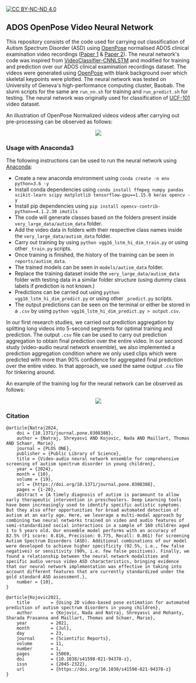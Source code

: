 [![CC BY-NC-ND 4.0][cc-by-nc-nd-shield]][cc-by-nc-nd]

[cc-by-nc-nd]: http://creativecommons.org/licenses/by-nc-nd/4.0/
[cc-by-nc-nd-image]: https://licensebuttons.net/l/by-nc-nd/4.0/88x31.png
[cc-by-nc-nd-shield]: https://img.shields.io/badge/License-CC%20BY--NC--ND%204.0-lightgrey.svg

## ADOS OpenPose Video Neural Network

This repository consists of the code used for carrying out classification of Autism Spectrum Disorder (ASD) using [OpenPose](https://github.com/CMU-Perceptual-Computing-Lab/openpose) normalised ADOS clinical examination video recordings ([Paper 1](https://www.nature.com/articles/s41598-021-94378-z) & [Paper 2](https://journals.plos.org/plosone/article?id=10.1371/journal.pone.0308388)). The neural network's code was inspired from [VideoClassifier-CNNLSTM](https://github.com/jibinmathew69/VideoClassifier-CNNLSTM) and modified for training and prediction over our ADOS clinical examination recordings dataset. The videos were generated using [OpenPose](https://github.com/CMU-Perceptual-Computing-Lab/openpose) with blank background over which skeletal keypoints were plotted. The neural network was tested on University of Geneva's high-performance computing cluster, Baobab. The slurm scripts for the same are `run_nn.sh` for training and `run_predict.sh` for testing. The neural network was originally used for classification of [UCF-101](https://www.crcv.ucf.edu/data/UCF101.php) video dataset.

An illustration of OpenPose Normalized videos videos after carrying out pre-processing can be observed as follows:

<p align="center">
<img src=https://github.com/nshreyasvi/Video-Neural-Network-ASD-screening/blob/main/illustrations/openpose.jpg>
</p>

### Usage with Anaconda3
The following instructions can be used to run the neural network using [Anaconda](https://www.anaconda.com/):
- Create a new anaconda environment using `conda create -n env python=3.6 -y`
- Install conda dependencies using `conda install ffmpeg numpy pandas scikit-learn scipy matplotlib tensorflow-gpu==1.15.0 keras opencv -y`
- Install pip dependencies using `pip install opencv-contrib-python==4.1.2.30 imutils`
- The code will generate classes based on the folders present inside `very_large_data/autism_data` folder.
- Add the video data in folders with their respective class names inside the `very_large_data/autism_data` folder.
- Carry out training by using `python vgg16_lstm_hi_dim_train.py` or using other `_train.py` scripts.
- Once training is finished, the history of the training can be seen in `reports/autism_data`.
- The trained models can be seen in `models/autism_data` folder.
- Replace the training dataset inside the `very_large_data/autism_data` folder with testing data in a similar folder structure (using dummy class labels if prediction is not known.)
- Predictions can be carried out using `python vgg16_lstm_hi_dim_predict.py` or using other `_predict.py` scripts.
- The output predictions can be seen on the terminal or either be stored in a `.csv` by using `python vgg16_lstm_hi_dim_predict.py > output.csv`.

In our first research studies, we carried out prediction aggregation by splitting long videos into 5-second segments for optimal training and prediction. The output `.csv` file can be used to carry out prediction aggregation to obtain final prediction over the entire video. In our second study (video-audio neural network ensemble), we also implemented a prediction aggregation condition where we only used clips which were predicted with more than 90% confidence for aggregated final prediction over the entire video. In that approach, we used the same output `.csv` file for tinkering around. 

An example of the training log for the neural network can be observed as follows:

<p align="center">
<img src=https://github.com/nshreyasvi/Video-Neural-Network-ASD-screening/blob/main/reports/autism_data/vgg16-lstm-hi-dim-history.png>
</p>

### Citation
```
@article{Natraj2024,
    doi = {10.1371/journal.pone.0308388},
    author = {Natraj, Shreyasvi AND Kojovic, Nada AND Maillart, Thomas AND Schaer, Marie},
    journal = {PLOS ONE},
    publisher = {Public Library of Science},
    title = {Video-audio neural network ensemble for comprehensive screening of autism spectrum disorder in young children},
    year = {2024},
    month = {10},
    volume = {19},
    url = {https://doi.org/10.1371/journal.pone.0308388},
    pages = {1-20},
    abstract = {A timely diagnosis of autism is paramount to allow early therapeutic intervention in preschoolers. Deep Learning tools have been increasingly used to identify specific autistic symptoms. But they also offer opportunities for broad automated detection of autism at an early age. Here, we leverage a multi-modal approach by combining two neural networks trained on video and audio features of semi-standardized social interactions in a sample of 160 children aged 1 to 5 years old. Our ensemble model performs with an accuracy of 82.5% (F1 score: 0.816, Precision: 0.775, Recall: 0.861) for screening Autism Spectrum Disorders (ASD). Additional combinations of our model were developed to achieve higher specificity (92.5%, i.e., few false negatives) or sensitivity (90%, i.e. few false positives). Finally, we found a relationship between the neural network modalities and specific audio versus video ASD characteristics, bringing evidence that our neural network implementation was effective in taking into account different features that are currently standardized under the gold standard ASD assessment.},
    number = {10},
}
```
```
@article{Kojovic2021,
	title        = {Using 2D video-based pose estimation for automated prediction of autism spectrum disorders in young children},
	author       = {Kojovic, Nada and Natraj, Shreyasvi and Mohanty, Sharada Prasanna and Maillart, Thomas and Schaer, Marie},
	year         = 2021,
	month        = {Jul},
	day          = 23,
	journal      = {Scientific Reports},
	volume       = 11,
	number       = 1,
	pages        = 15069,
	doi          = {10.1038/s41598-021-94378-z},
	issn         = {2045-2322},
	url          = {https://doi.org/10.1038/s41598-021-94378-z}
}
```
